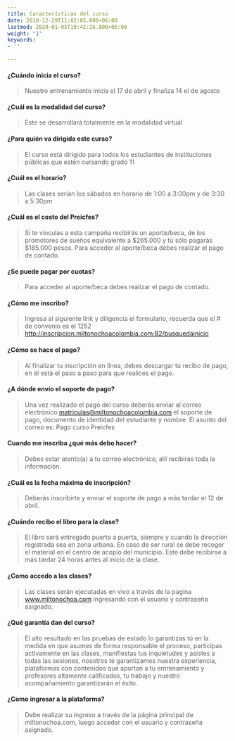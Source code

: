 ```yaml
---
title: Características del curso
date: 2018-12-29T11:02:05.000+06:00
lastmod: 2020-01-05T10:42:26.000+06:00
weight: "1"
keywords:
- ''

---
```

#### ¿Cuándo inicia el curso?

> Nuestro entrenamiento inicia el 17 de abril y finaliza 14 el de agosto

#### ¿Cuál es la modalidad del curso?

> Este se desarrollará totalmente en la modalidad virtual

#### ¿Para quién va dirigida este curso?

> El curso está dirigido para todos los estudiantes de instituciones públicas que estén cursando grado 11

#### ¿Cuál es el horario?

> Las clases serían los sábados en horario de 1:00 a 3:00pm y de 3:30 a 5:30pm

#### ¿Cuál es el costo del Preicfes?

> Si te vinculas a esta campaña recibirás un aporte/beca, de los promotores de sueños equivalente a $265.000 y tú sólo pagarás $185.000 pesos. Para acceder al aporte/beca debes realizar el pago de contado.

#### ¿Se puede pagar por cuotas?

> Para acceder al aporte/beca debes realizar el pago de contado.

#### ¿Cómo me inscribo?

> Ingresa al siguiente link y diligencia el formulario, recuerda que el # de convenio es el 1252  http://inscripcion.miltonochoacolombia.com:82/busquedainicio

#### ¿Cómo se hace el pago?

> Al finalizar tu inscripción en línea, debes descargar tu recibo de pago, en él está el paso a paso para que realices el pago.

#### ¿A dónde envío el soporte de pago?

> Una vez realizado el pago del curso deberás enviar al correo electrónico matriculas@miltonochoacolombia.com el soporte de pago, documento de identidad del estudiante y nombre. El asunto del correo es: Pago curso Preicfes

#### Cuando me inscriba ¿qué más debo hacer?

> Debes estar atento(a) a tu correo electrónico, allí recibirás toda la información.

#### ¿Cuál es la fecha máxima de inscripción?

> Deberás inscribirte y enviar el soporte de pago a más tardar el 12 de abril.

#### ¿Cuándo recibo el libro para la clase?

> El libro será entregado puerta a puerta, siempre y cuando la dirección registrada sea en zona urbana. En caso de ser rural se debe recoger el material en el centro de acopio del municipio. Este debe recibirse a más tardar 24 horas antes al inicio de la clase.

#### ¿Como accedo a las clases?

> Las clases serán ejecutadas en vivo a través de la pagina www.miltonochoa.com ingresando con el usuario y contraseña asignado.

#### ¿Qué garantía dan del curso?

> El alto resultado en las pruebas de estado lo garantizas tú en la medida en que asumes de forma responsable el proceso, participas activamente en las clases, manifiestas tus inquietudes y asistes a todas las sesiones, nosotros te garantizamos nuestra experiencia, plataformas con contenidos que aportan a tu entrenamiento y profesores altamente calificados, tu trabajo y nuestro acompañamiento garantizarán el éxito.

#### ¿Como ingresar a la plataforma?

> Debe realizar su ingreso a través de la página principal de miltonochoa.com, luego acceder con el usuario y contraseña asignado. 